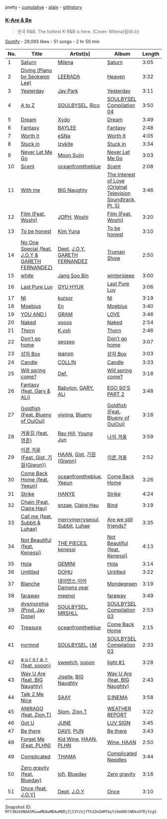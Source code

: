 pretty - [cumulative](/playlists/cumulative/37i9dQZF1DX089MWxS7QW5.md) - [plain](/playlists/plain/37i9dQZF1DX089MWxS7QW5) - [githistory](https://github.githistory.xyz/mackorone/spotify-playlist-archive/blob/main/playlists/plain/37i9dQZF1DX089MWxS7QW5)

### [K\-Are & Be](https://open.spotify.com/playlist/37i9dQZF1DX089MWxS7QW5)

> 한국 R&B\. The hottest K\-R&B is here\. \(Cover: Milena\(밀레나\)\)

[Spotify](https://open.spotify.com/user/spotify) - 29,093 likes - 51 songs - 2 hr 50 min

| No. | Title | Artist(s) | Album | Length |
|---|---|---|---|---|
| 1 | [Saturn](https://open.spotify.com/track/4pFWcq6v0hEYY65VaxpJiY) | [Milena](https://open.spotify.com/artist/2ODok2cPMF1Z1gZetfaL6n) | [Saturn](https://open.spotify.com/album/6xt9QesnTMEOm78vIXCTPA) | 3:05 |
| 2 | [Diving \(Piano by Seokwon Lee\)](https://open.spotify.com/track/76BHfwrmbjxqHiUFdJS4zL) | [LEEBADA](https://open.spotify.com/artist/17vCFclNbTzsDfPgsaWaQO) | [Heaven](https://open.spotify.com/album/5w0J14k4fylvuAW93zv31W) | 3:32 |
| 3 | [Yesterday](https://open.spotify.com/track/4mPOgPXaXFBQ9dCg6OGEFv) | [Jay Park](https://open.spotify.com/artist/4XDi67ZENZcbfKnvMnTYsI) | [Yesterday](https://open.spotify.com/album/2SrVGg8uLdBqztuflHxiiT) | 3:11 |
| 4 | [A to Z](https://open.spotify.com/track/3XwXsckFbi3WjsI4SYcOdp) | [SOULBYSEL](https://open.spotify.com/artist/64XKgSVwpKMMZmAUftB1Hp), [Rico](https://open.spotify.com/artist/6DwzHek5dCcuLoa9HGotoG) | [SOULBYSEL Compilation 04](https://open.spotify.com/album/6h8gTvlQIvC2ZZCFGTFbgm) | 3:50 |
| 5 | [Dream](https://open.spotify.com/track/2QiqcWQBXB6PD14CvQHuIc) | [Xydo](https://open.spotify.com/artist/0vcbn6MqAvgM8Gh6wh8d6X) | [Dream](https://open.spotify.com/album/6ySezBYVHuSk0eUqhiUYQD) | 3:49 |
| 6 | [Fantasy](https://open.spotify.com/track/1FUPXTw0698wKHMBElun5B) | [BAYLEE](https://open.spotify.com/artist/5VloOcSvEYe32tZhAZkgfc) | [Fantasy](https://open.spotify.com/album/6QlBmmJZzTUhfTFmRQ8bUS) | 2:48 |
| 7 | [Worth It](https://open.spotify.com/track/5IoVUdE0ux6eOFJh91Ys4n) | [eSNa](https://open.spotify.com/artist/2jfAd4z4B5dR7yhhwTOulQ) | [Worth It](https://open.spotify.com/album/7iGhLNqA3VgbPa9qnlUqsl) | 4:05 |
| 8 | [Stuck in](https://open.spotify.com/track/4sgjUKUuEAIPbKAvRny0fN) | [Izykite](https://open.spotify.com/artist/5U1sDgoWfJGV8dwlvnuxvx) | [Stuck in](https://open.spotify.com/album/6QG23BFWlIJxcweb1nU0Rv) | 3:34 |
| 9 | [Never Let Me Go](https://open.spotify.com/track/60O330MwrWVWCp9fpxzulM) | [Moon Sujin](https://open.spotify.com/artist/36MQil20hjOpG5f52NQ4du) | [Never Let Me Go](https://open.spotify.com/album/0kv9JCJCu71C5g0Un6trnq) | 3:03 |
| 10 | [Scent](https://open.spotify.com/track/1neROuQxafANebAEXLRFWf) | [oceanfromtheblue](https://open.spotify.com/artist/76eIrOIqck4yuOhrYZGx3a) | [Scent](https://open.spotify.com/album/3xgGdTJNMCDOb2KpqL5ul0) | 2:08 |
| 11 | [With me](https://open.spotify.com/track/2MS6xZ1HG8Mur5AGrvuVUG) | [BIG Naughty](https://open.spotify.com/artist/7cEaNXXTHx3LokbjUUyHal) | [The Interest of Love \(Original Television Soundtrack, Pt\. 5\)](https://open.spotify.com/album/1g5n1707yYQ67EZHD8E65Q) | 3:46 |
| 12 | [Film \(Feat\. Woshi\)](https://open.spotify.com/track/7apLdgVlb0oNefPZ4v1NOY) | [JOPH](https://open.spotify.com/artist/3Jn4TDQyolues3v10Ncj7D), [Woshi](https://open.spotify.com/artist/0yaXJ7iu4X7m7OS8qaOsHq) | [Film \(Feat\. Woshi\)](https://open.spotify.com/album/42ATmPhbmPJrjLsoUjKEcU) | 3:20 |
| 13 | [To be honest](https://open.spotify.com/track/0lxBdQxyYdd0uSDbo5RaXw) | [Kim Yuna](https://open.spotify.com/artist/74UiZwRnkEE56JLvKhNGCB) | [To be honest](https://open.spotify.com/album/5pFXN6DU3OjKKo7Jt1sb74) | 3:10 |
| 14 | [No One Special \(feat\. J.O.Y & GARETH FERNANDEZ\)](https://open.spotify.com/track/0Gn4sPo3XJk1J897upDQru) | [Dept](https://open.spotify.com/artist/48JtfAggQQpfUXQNxkGm5U), [J.O.Y](https://open.spotify.com/artist/1oB65aeaC4Cql0h6VvX0mm), [GARETH FERNANDEZ](https://open.spotify.com/artist/5OCCRySomkXZXoE1JQ5Hkb) | [Truman Show](https://open.spotify.com/album/6dPPKcd9FxtjGrwONNOTLR) | 2:50 |
| 15 | [white](https://open.spotify.com/track/0wxpTeDCewMoDP7dOajNOZ) | [Jang Soo Bin](https://open.spotify.com/artist/5f1qpcqhDl49v5gKln3zl2) | [wintersleep](https://open.spotify.com/album/4C5gO2JIA6lAPuutccSApg) | 3:00 |
| 16 | [Last Pure Luv](https://open.spotify.com/track/6URA9fyuaEgiVyC706jElA) | [GYU HYUK](https://open.spotify.com/artist/4CR6l2Eylrakt5FBP6I7hr) | [Last Pure Luv](https://open.spotify.com/album/2W4sJVKg3dAA7DbffsoFFh) | 3:06 |
| 17 | [NI](https://open.spotify.com/track/1YPBwYpIgQHTaNA7Lzbju7) | [kursor](https://open.spotify.com/artist/1E72qKtO7O98IKj51642TR) | [NI](https://open.spotify.com/album/5Dr99ei10zLhwbmYS4ndhf) | 3:19 |
| 18 | [Moebius](https://open.spotify.com/track/10QujSiWVb2ew8r1aqlbyS) | [En](https://open.spotify.com/artist/4sxk8eantzoB7SUyDlzydF) | [Moebius](https://open.spotify.com/album/712elbFWoQIhTAYEfKnCYZ) | 3:40 |
| 19 | [YOU AND I](https://open.spotify.com/track/0t1MauhY0fE0dV1M7V9tnd) | [GRAM](https://open.spotify.com/artist/2qKhaMe5cOdQinPWBXyCHF) | [LOVE](https://open.spotify.com/album/7f3n6Mk3cgGHLtKbveKgE8) | 3:46 |
| 20 | [Naked](https://open.spotify.com/track/2dFIqSB5r0IrqJFJS367Kx) | [xooos](https://open.spotify.com/artist/0OqnFLmTWiVGm3Ifk6mahQ) | [Naked](https://open.spotify.com/album/2zpxFjdb5JINyMyvTpyGOc) | 2:54 |
| 21 | [Thorn](https://open.spotify.com/track/5oApK38Fycj7FemmYnpJm3) | [K.vsh](https://open.spotify.com/artist/0GVLMUDDJxgVWTpHcVFA2z) | [Thorn](https://open.spotify.com/album/2ESqLtziuxHNUc71jCTHKZ) | 2:46 |
| 22 | [Don’t go home](https://open.spotify.com/track/2ROP0upaRoZuU3WZAAv4d3) | [seoseo](https://open.spotify.com/artist/19fpoLzmPBNG4TdMQMSSc8) | [Don’t go home](https://open.spotify.com/album/5Z2DV5deJlPtSIgLPta6Hb) | 3:07 |
| 23 | [상자 Box](https://open.spotify.com/track/5G9tvHT1pkXLuBoSkBWZkm) | [leanon](https://open.spotify.com/artist/3gvoNqJHWxCZfZALAQt4WQ) | [상자 Box](https://open.spotify.com/album/0omnobec3mXOettF99CQTu) | 3:03 |
| 24 | [Candle](https://open.spotify.com/track/7LhjwLkKvbjT30PBvKePTP) | [COLL!N](https://open.spotify.com/artist/3EmUmzIFFTstnAgwjuGDAN) | [Candle](https://open.spotify.com/album/6lzlBNGpzNf5P7IsVXNpzS) | 3:33 |
| 25 | [Will spring come?](https://open.spotify.com/track/2Dn2Cy1z5xxLZeEmvhAfiQ) | [Def.](https://open.spotify.com/artist/7fgL4SG4e92nmJ3GuTpz58) | [Will spring come?](https://open.spotify.com/album/42SJRbZgv7qyZsa2uhxa83) | 3:18 |
| 26 | [Fantasy \(feat\. Gary & ALi\)](https://open.spotify.com/track/1QOot7m7p0cDBL0Ei4qpCJ) | [Babylon](https://open.spotify.com/artist/3P16F9giedxmc5238b66bo), [GARY](https://open.spotify.com/artist/5myBH2YqzOgyWoTKCsydAi), [ALi](https://open.spotify.com/artist/62CcVzIaV3dNGEmE12YAL9) | [EGO 90'S PART 2](https://open.spotify.com/album/7zCPiOJpqtj70zmIjZIo0c) | 3:48 |
| 27 | [Goldfish \(Feat\. Blueny of OuiOui\)](https://open.spotify.com/track/0A44VMmhs42WXCNYJGeDLM) | [yiyona](https://open.spotify.com/artist/5UxbxMzCNo2m4oyAN4GYCv), [Blueny](https://open.spotify.com/artist/3yHT48fEq1Uhl1kgcnIyD0) | [Goldfish \(Feat\. Blueny of OuiOui\)](https://open.spotify.com/album/7JSpdJ3tkyGR7rb34jUaTY) | 3:16 |
| 28 | [겨울길 \(feat\. 영준\)](https://open.spotify.com/track/7s9ueFmPRPZvu2WnKJPeI9) | [Ray Hill](https://open.spotify.com/artist/37Ez82I2tYUegLiKXfOkUw), [Young Jun](https://open.spotify.com/artist/7n7p8oXuygFVSkrCO9FvAt) | [나의 겨울](https://open.spotify.com/album/7m8rPBnClStMMpVT7BXt9y) | 3:59 |
| 29 | [이른 겨울\(Feat\. Gist, 기원\(Giwon\)\)](https://open.spotify.com/track/0lRyIfhsqlRYULXPBL848R) | [HAAN](https://open.spotify.com/artist/2l8mENYuyXlnqdjSrsSLq6), [Gist](https://open.spotify.com/artist/7MWT3sTDz6GemZla4Y5oCk), [기원 \(Giwon\)](https://open.spotify.com/artist/1sf52yxej6A0Yso1Gv7vdY) | [이른 겨울](https://open.spotify.com/album/5rR1JjdxLhu5AagkC7u1Tu) | 2:52 |
| 30 | [Come Back Home \(feat\. Yeeun\)](https://open.spotify.com/track/6Vl5W40Ve7mvbmPxKRhR94) | [oceanfromtheblue](https://open.spotify.com/artist/76eIrOIqck4yuOhrYZGx3a), [Yeeun](https://open.spotify.com/artist/0AgNlLxv23f2iBgdphi4to) | [Come Back Home](https://open.spotify.com/album/0itIaXewMbaWbViMKNstF9) | 3:26 |
| 31 | [Strike](https://open.spotify.com/track/0Djk0AVUiqZX4Y8txXwcNF) | [HANYE](https://open.spotify.com/artist/76Qu3bKsPh71Tzt5Sj2DQL) | [Strike](https://open.spotify.com/album/1z1oGlLPH3tg6F2plDuF6t) | 4:24 |
| 32 | [Chain \(Feat\. Claire Hau\)](https://open.spotify.com/track/4lRkE7xbvrLknlufnkw4s7) | [snzae](https://open.spotify.com/artist/55l6wA0gGh2Y1OpE5lUYLc), [Claire Hau](https://open.spotify.com/artist/3mhfsEXzcPMT1WP4s6XqCS) | [Bind](https://open.spotify.com/album/1sNuOX2i2Y7XiWP8jyPiwr) | 3:19 |
| 33 | [Call me \(feat\. Subbit & Luhae\)](https://open.spotify.com/track/7CeNFCLirNI1Rm5rT2BCeR) | [merrymerryseoul](https://open.spotify.com/artist/5vePfIx5trgioIznzp2cuy), [Subbit](https://open.spotify.com/artist/6efFSrfAtcVvlMIkrCEwR0), [Luhae](https://open.spotify.com/artist/4Fh5HG3tvMsqB3xtWGmWXp) | [Are we still friends?](https://open.spotify.com/album/0HGTY8Zn3ubz3fROe0ZsFA) | 3:35 |
| 34 | [Not Beautiful \(feat\. Kenessi\)](https://open.spotify.com/track/5OjCX52agyp8LkgfA1vTF5) | [THE PIECES](https://open.spotify.com/artist/55GO9n2tyzw5jinjSIEcIY), [kenessi](https://open.spotify.com/artist/27bcwLzt773uPUF2gyLx4C) | [Not Beautiful \(feat\. Kenessi\)](https://open.spotify.com/album/6VfDVxS4M3DJL7eIx1NZRl) | 4:13 |
| 35 | [Hola](https://open.spotify.com/track/2nHh7scNhJmTdVqEFPJFbj) | [GEMINI](https://open.spotify.com/artist/67IWlRdLy3UcfY3q968euj) | [Hola](https://open.spotify.com/album/71s7XKGq4QBc5h2Axy3i7t) | 3:14 |
| 36 | [Untitled](https://open.spotify.com/track/7qoNik0g1HwjxPlIXkXoAD) | [DOHU](https://open.spotify.com/artist/2R1wgdbaWY2KJG9xLWJ2Vh) | [Untitled](https://open.spotify.com/album/2sgztJsIjPUwd6qWA5qw3E) | 3:22 |
| 37 | [Blanche](https://open.spotify.com/track/1esahzIshP5CFjvPDobMVZ) | [데이먼스 이어 Damons year](https://open.spotify.com/artist/2T5KKZuEEudb7alCJ1pCus) | [Mondegreen](https://open.spotify.com/album/4KlisFMPuKdK0lWRjtxLhw) | 3:19 |
| 38 | [faraway](https://open.spotify.com/track/6MysgWeikCdIVrDhPVSCZU) | [meenoi](https://open.spotify.com/artist/5KuvNz7npsGeDJdk8QHMVH) | [faraway](https://open.spotify.com/album/13csUC6m7mKJpmyfWG8bz8) | 3:49 |
| 39 | [dysmorphia \(Prod\. Jay Dope\)](https://open.spotify.com/track/7uCK6TUGn9MQRAo6CbLjWk) | [SOULBYSEL](https://open.spotify.com/artist/64XKgSVwpKMMZmAUftB1Hp), [MRSHLL](https://open.spotify.com/artist/0seQaFC4HsYcxj5o27Ls45) | [SOULBYSEL Compilation 03](https://open.spotify.com/album/290gHiDTfO5EEP1j4VX7za) | 2:53 |
| 40 | [Treasure](https://open.spotify.com/track/3iAFryjJkdXe8UpcSOSN6w) | [oceanfromtheblue](https://open.spotify.com/artist/76eIrOIqck4yuOhrYZGx3a) | [Come Back Home](https://open.spotify.com/album/0itIaXewMbaWbViMKNstF9) | 2:15 |
| 41 | [nvrmnd](https://open.spotify.com/track/0xxtbKIRlFwQ8bZ16u7wJ4) | [SOULBYSEL](https://open.spotify.com/artist/64XKgSVwpKMMZmAUftB1Hp), [I.M](https://open.spotify.com/artist/49tkHHS0mXwa5eLYvyvKyd) | [SOULBYSEL Compilation 03](https://open.spotify.com/album/290gHiDTfO5EEP1j4VX7za) | 2:33 |
| 42 | [a u r o r a ✧ \(feat\. sooon\)](https://open.spotify.com/track/0B5Q4mi41Ht5xYTpIaXpyf) | [sweetch](https://open.spotify.com/artist/3PS40CD9LRfOPNoDMqns9L), [sooon](https://open.spotify.com/artist/3GemDSocaoRcYZeDHBdmHO) | [light \#1](https://open.spotify.com/album/39YKRrb64v8yPpD25dSPra) | 3:28 |
| 43 | [Way U Are \(feat\. BIG Naughty\)](https://open.spotify.com/track/1cHwmkEYWHstlT9hRF0EeP) | [Jiselle](https://open.spotify.com/artist/6tjbcCaexKI8esvvEZPVnt), [BIG Naughty](https://open.spotify.com/artist/7cEaNXXTHx3LokbjUUyHal) | [Way U Are \(feat\. BIG Naughty\)](https://open.spotify.com/album/4MiEH8eGKh4AgU1d4eBw59) | 2:43 |
| 44 | [Talk 2 Me Nice](https://open.spotify.com/track/729F2Yqzq0h67aCpFzZBeY) | [SAAY](https://open.spotify.com/artist/2pvCf5g7XBReiPIvcq7W18) | [S:INEMA](https://open.spotify.com/album/5eOTrxzkXgD6uMDP5kWW0j) | 3:58 |
| 45 | [ANIRAGO \(feat\. Zion.T\)](https://open.spotify.com/track/4udQ9x6PZTNkO6Jwxdn0iw) | [Slom](https://open.spotify.com/artist/0UswO8FFKS2tv6dzyNyJLD), [Zion.T](https://open.spotify.com/artist/5HenzRvMtSrgtvU16XAoby) | [WEATHER REPORT](https://open.spotify.com/album/7fovUQYXBmAfq8FGN8eEzm) | 3:22 |
| 46 | [Got U](https://open.spotify.com/track/1y4h8bOTQWK7wxtczxy9wx) | [JUNE](https://open.spotify.com/artist/0HXCe7R2f1Us5bAW7ohMC6) | [LUV SIGN](https://open.spotify.com/album/70i48Nmz9CvSHcBLZDuEj6) | 3:45 |
| 47 | [Be there](https://open.spotify.com/track/5RAfPVfHgdSiIzQy0DHzyg) | [DAVII](https://open.spotify.com/artist/7qvsi3nQ5V6Np0MdEpdmoc), [PUN](https://open.spotify.com/artist/6HEMZkIMQAPnd36iLsUlTx) | [Be there](https://open.spotify.com/album/6odwfXAYu7AxHXpKRTKuGf) | 3:43 |
| 48 | [Forget Me \(Feat\. PLHN\)](https://open.spotify.com/track/1ox7zkdVWVUFJY0H1547qB) | [Kid Wine](https://open.spotify.com/artist/4AUvnqezrLIzhkWD7TuICb), [HAAN](https://open.spotify.com/artist/2l8mENYuyXlnqdjSrsSLq6), [PLHN](https://open.spotify.com/artist/1T23OINQy0bqby8QXcM7cm) | [Wine, HAAN](https://open.spotify.com/album/6MSzUB3R6lYX9iYEqwbvjN) | 2:50 |
| 49 | [Complicated](https://open.spotify.com/track/7hJyTX9CUFlYDmbVPuv8nT) | [THAMA](https://open.spotify.com/artist/1Ktiv08TbBy195pQUH8Qld) | [Complicated Needles](https://open.spotify.com/album/3m4dDrPmFG9Uzgl1C7y5zM) | 3:44 |
| 50 | [Zero gravity \(feat\. Blueday\)](https://open.spotify.com/track/4CHZmHfpzinqUwWiSYWPn7) | [lofi](https://open.spotify.com/artist/6AQ46ZELHFOGM8YAVjMmT9), [Blueday](https://open.spotify.com/artist/0eJldGKbkQF8duavnqq9hx) | [Zero gravity](https://open.spotify.com/album/1EyyquQhOTZzRuuwcN1VCF) | 3:16 |
| 51 | [Once \(feat\. J.O.Y\)](https://open.spotify.com/track/5DKXbkV2NsCOFBOWZILA2L) | [Dept](https://open.spotify.com/artist/48JtfAggQQpfUXQNxkGm5U), [J.O.Y](https://open.spotify.com/artist/1oB65aeaC4Cql0h6VvX0mm) | [Once](https://open.spotify.com/album/6LqHI2g0taFCS72SOZFXDP) | 3:10 |

Snapshot ID: `MTY3NzE0NDA5MiwwMDAwMDAwMDRjZjI3YzVjYTk3ZmZmMTAyYzhmODhlNDkxOTRjYzg5`
